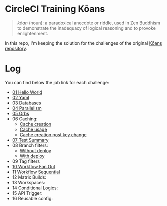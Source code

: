 # CircleCI Training Kōans

> _kōan_ (noun): a paradoxical anecdote or riddle, used in Zen Buddhism to demonstrate the inadequacy of logical reasoning and to provoke enlightenment.

In this repo, I'm keeping the solution for the challenges of the original [Kōans repository](https://github.com/circleci/CircleCI-Training-Koans).

# Log

You can find below the job link for each challenge:

 - [01 Hello World](https://app.circleci.com/pipelines/github/EricRibeiro/CircleCI-Training-Koans/1/workflows/bd3242d6-7518-445a-8f16-eb698dd91a02)
 - [02 Yaml](https://app.circleci.com/pipelines/github/EricRibeiro/CircleCI-Training-Koans/6/workflows/b2a232e3-0694-4e02-995f-8aacf6912e90/jobs)
 - [03 Databases](https://app.circleci.com/pipelines/github/EricRibeiro/CircleCI-Training-Koans/8/workflows/215356ad-9441-4138-935d-c60569a17c2f)
 - [04 Parallelism](https://app.circleci.com/pipelines/github/EricRibeiro/CircleCI-Training-Koans/10/workflows/a913e1ef-bf93-4c0d-b710-2f23c6737422)
 - [05 Orbs](https://app.circleci.com/pipelines/github/EricRibeiro/CircleCI-Training-Koans/11/workflows/4fa81b01-8a3a-43d8-843d-5870189157d3)
 - 06 Caching: 
    - [Cache creation](https://app.circleci.com/pipelines/github/EricRibeiro/CircleCI-Training-Koans/12/workflows/e2ade7c4-4d19-4cc3-8b93-06c91fe34067)
    - [Cache usage](https://app.circleci.com/pipelines/github/EricRibeiro/CircleCI-Training-Koans/13/workflows/dc0d1ad6-694f-4368-9ef1-68258613bc55)
    - [Cache creation post key change](https://app.circleci.com/pipelines/github/EricRibeiro/CircleCI-Training-Koans/14/workflows/db195590-2856-46aa-8a0a-ca8ff0d644a3)
 - [07 Test Summary](https://app.circleci.com/pipelines/github/EricRibeiro/CircleCI-Training-Koans/17/workflows/3c7ddba8-5a47-48a2-849c-a536d5b4f7ec)
 - 08 Branch filters:
    - [Without deploy](https://app.circleci.com/pipelines/github/EricRibeiro/CircleCI-Training-Koans/18/workflows/c69369f2-a88e-4c79-a753-046188ada5c7)
    - [With deploy](https://app.circleci.com/pipelines/github/EricRibeiro/CircleCI-Training-Koans/19/workflows/22eab6bb-6dd6-4ab8-b5ac-152d936a99a6)
 - 09 Tag filters
 - [10 Workflow Fan Out](https://app.circleci.com/pipelines/github/EricRibeiro/CircleCI-Training-Koans/29/workflows/7c768cee-6b36-4a7c-8a91-cc72a2e936fb)
 - [11 Workflow Sequential](https://app.circleci.com/pipelines/github/EricRibeiro/CircleCI-Training-Koans/31/workflows/95e4d4fa-8865-442f-b2da-e6392169b1ba)
 - 12 Matrix Builds: 
 - 13 Workspaces: 
 - 14 Conditional Logics:
 - 15 API Trigger:
 - 16 Reusable config: